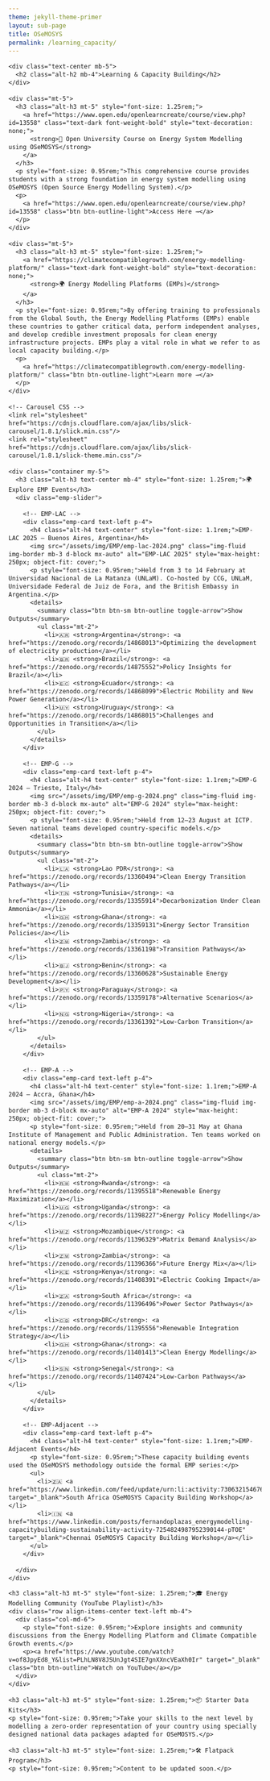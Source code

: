 ```yaml
---
theme: jekyll-theme-primer
layout: sub-page
title: OSeMOSYS
permalink: /learning_capacity/
---
```


<section class="bg-gray-light py-5 fade-in-center">
  <div class="container-lg p-responsive">

    <div class="text-center mb-5">
      <h2 class="alt-h2 mb-4">Learning & Capacity Building</h2>
    </div>

    <div class="mt-5">
      <h3 class="alt-h3 mt-5" style="font-size: 1.25rem;">
        <a href="https://www.open.edu/openlearncreate/course/view.php?id=13558" class="text-dark font-weight-bold" style="text-decoration: none;">
          <strong>📘 Open University Course on Energy System Modelling using OSeMOSYS</strong>
        </a>
      </h3>
      <p style="font-size: 0.95rem;">This comprehensive course provides students with a strong foundation in energy system modelling using OSeMOSYS (Open Source Energy Modelling System).</p>
      <p>
        <a href="https://www.open.edu/openlearncreate/course/view.php?id=13558" class="btn btn-outline-light">Access Here →</a>
      </p>
    </div>

    <div class="mt-5">
      <h3 class="alt-h3 mt-5" style="font-size: 1.25rem;">
        <a href="https://climatecompatiblegrowth.com/energy-modelling-platform/" class="text-dark font-weight-bold" style="text-decoration: none;">
          <strong>🌍 Energy Modelling Platforms (EMPs)</strong>
        </a>
      </h3>
      <p style="font-size: 0.95rem;">By offering training to professionals from the Global South, the Energy Modelling Platforms (EMPs) enable these countries to gather critical data, perform independent analyses, and develop credible investment proposals for clean energy infrastructure projects. EMPs play a vital role in what we refer to as local capacity building.</p>
      <p>
        <a href="https://climatecompatiblegrowth.com/energy-modelling-platform/" class="btn btn-outline-light">Learn more →</a>
      </p>
    </div>

    <!-- Carousel CSS -->
    <link rel="stylesheet" href="https://cdnjs.cloudflare.com/ajax/libs/slick-carousel/1.8.1/slick.min.css"/>
    <link rel="stylesheet" href="https://cdnjs.cloudflare.com/ajax/libs/slick-carousel/1.8.1/slick-theme.min.css"/>

    <div class="container my-5">
      <h3 class="alt-h3 text-center mb-4" style="font-size: 1.25rem;">🌍 Explore EMP Events</h3>
      <div class="emp-slider">

        <!-- EMP-LAC -->
        <div class="emp-card text-left p-4">
          <h4 class="alt-h4 text-center" style="font-size: 1.1rem;">EMP-LAC 2025 – Buenos Aires, Argentina</h4>
          <img src="/assets/img/EMP/emp-lac-2024.png" class="img-fluid img-border mb-3 d-block mx-auto" alt="EMP-LAC 2025" style="max-height: 250px; object-fit: cover;">
          <p style="font-size: 0.95rem;">Held from 3 to 14 February at Universidad Nacional de La Matanza (UNLaM). Co-hosted by CCG, UNLaM, Universidade Federal de Juiz de Fora, and the British Embassy in Argentina.</p>
          <details>
            <summary class="btn btn-sm btn-outline toggle-arrow">Show Outputs</summary>
            <ul class="mt-2">
              <li>🇦🇷 <strong>Argentina</strong>: <a href="https://zenodo.org/records/14868013">Optimizing the development of electricity production</a></li>
              <li>🇧🇷 <strong>Brazil</strong>: <a href="https://zenodo.org/records/14875552">Policy Insights for Brazil</a></li>
              <li>🇪🇨 <strong>Ecuador</strong>: <a href="https://zenodo.org/records/14868099">Electric Mobility and New Power Generation</a></li>
              <li>🇺🇾 <strong>Uruguay</strong>: <a href="https://zenodo.org/records/14868015">Challenges and Opportunities in Transition</a></li>
            </ul>
          </details>
        </div>

        <!-- EMP-G -->
        <div class="emp-card text-left p-4">
          <h4 class="alt-h4 text-center" style="font-size: 1.1rem;">EMP-G 2024 – Trieste, Italy</h4>
          <img src="/assets/img/EMP/emp-g-2024.png" class="img-fluid img-border mb-3 d-block mx-auto" alt="EMP-G 2024" style="max-height: 250px; object-fit: cover;">
          <p style="font-size: 0.95rem;">Held from 12–23 August at ICTP. Seven national teams developed country-specific models.</p>
          <details>
            <summary class="btn btn-sm btn-outline toggle-arrow">Show Outputs</summary>
            <ul class="mt-2">
              <li>🇱🇦 <strong>Lao PDR</strong>: <a href="https://zenodo.org/records/13360494">Clean Energy Transition Pathways</a></li>
              <li>🇹🇳 <strong>Tunisia</strong>: <a href="https://zenodo.org/records/13355914">Decarbonization Under Clean Ammonia</a></li>
              <li>🇬🇭 <strong>Ghana</strong>: <a href="https://zenodo.org/records/13359131">Energy Sector Transition Policies</a></li>
              <li>🇿🇲 <strong>Zambia</strong>: <a href="https://zenodo.org/records/13361198">Transition Pathways</a></li>
              <li>🇧🇯 <strong>Benin</strong>: <a href="https://zenodo.org/records/13360628">Sustainable Energy Development</a></li>
              <li>🇵🇾 <strong>Paraguay</strong>: <a href="https://zenodo.org/records/13359178">Alternative Scenarios</a></li>
              <li>🇳🇬 <strong>Nigeria</strong>: <a href="https://zenodo.org/records/13361392">Low-Carbon Transition</a></li>
            </ul>
          </details>
        </div>

        <!-- EMP-A -->
        <div class="emp-card text-left p-4">
          <h4 class="alt-h4 text-center" style="font-size: 1.1rem;">EMP-A 2024 – Accra, Ghana</h4>
          <img src="/assets/img/EMP/emp-a-2024.png" class="img-fluid img-border mb-3 d-block mx-auto" alt="EMP-A 2024" style="max-height: 250px; object-fit: cover;">
          <p style="font-size: 0.95rem;">Held from 20–31 May at Ghana Institute of Management and Public Administration. Ten teams worked on national energy models.</p>
          <details>
            <summary class="btn btn-sm btn-outline toggle-arrow">Show Outputs</summary>
            <ul class="mt-2">
              <li>🇷🇼 <strong>Rwanda</strong>: <a href="https://zenodo.org/records/11395518">Renewable Energy Maximization</a></li>
              <li>🇺🇬 <strong>Uganda</strong>: <a href="https://zenodo.org/records/11398227">Energy Policy Modelling</a></li>
              <li>🇲🇿 <strong>Mozambique</strong>: <a href="https://zenodo.org/records/11396329">Matrix Demand Analysis</a></li>
              <li>🇿🇲 <strong>Zambia</strong>: <a href="https://zenodo.org/records/11396366">Future Energy Mix</a></li>
              <li>🇰🇪 <strong>Kenya</strong>: <a href="https://zenodo.org/records/11408391">Electric Cooking Impact</a></li>
              <li>🇿🇦 <strong>South Africa</strong>: <a href="https://zenodo.org/records/11396496">Power Sector Pathways</a></li>
              <li>🇨🇩 <strong>DRC</strong>: <a href="https://zenodo.org/records/11395556">Renewable Integration Strategy</a></li>
              <li>🇬🇭 <strong>Ghana</strong>: <a href="https://zenodo.org/records/11401413">Clean Energy Modelling</a></li>
              <li>🇸🇳 <strong>Senegal</strong>: <a href="https://zenodo.org/records/11407424">Low-Carbon Pathways</a></li>
            </ul>
          </details>
        </div>

        <!-- EMP-Adjacent -->
        <div class="emp-card text-left p-4">
          <h4 class="alt-h4 text-center" style="font-size: 1.1rem;">EMP-Adjacent Events</h4>
          <p style="font-size: 0.95rem;">These capacity building events used the OSeMOSYS methodology outside the formal EMP series:</p>
          <ul>
            <li>🇿🇦 <a href="https://www.linkedin.com/feed/update/urn:li:activity:7306321546761965568/" target="_blank">South Africa OSeMOSYS Capacity Building Workshop</a></li>
            <li>🇮🇳 <a href="https://www.linkedin.com/posts/fernandoplazas_energymodelling-capacitybuilding-sustainability-activity-7254824987952390144-pTOE" target="_blank">Chennai OSeMOSYS Capacity Building Workshop</a></li>
          </ul>
        </div>

      </div>
    </div>

<!-- Carousel JS -->
<script src="https://code.jquery.com/jquery-3.6.0.min.js"></script>
<script src="https://cdnjs.cloudflare.com/ajax/libs/slick-carousel/1.8.1/slick.min.js"></script>
  <script>
      $(document).ready(function(){
        $('.emp-slider').slick({
          slidesToShow: 1,
          slidesToScroll: 1,
          arrows: true,
          dots: true,
          autoplay: false,
          adaptiveHeight: true,
          fade: false,
          speed: 500,
          cssEase: 'ease-in-out'
        });
      });
  </script>

  <style>
      .emp-card {
        background: #ffffff;
        border: 1px solid #ccc;
        border-radius: 10px;
      }
      .toggle-arrow::after {
        content: '↓';
        display: inline-block;
        margin-left: 6px;
        transition: transform 0.3s ease;
      }
      details[open] .toggle-arrow::after {
        transform: rotate(180deg);
      }
  </style>

    <h3 class="alt-h3 mt-5" style="font-size: 1.25rem;">🎓 Energy Modelling Community (YouTube Playlist)</h3>
    <div class="row align-items-center text-left mb-4">
      <div class="col-md-6">
        <p style="font-size: 0.95rem;">Explore insights and community discussions from the Energy Modelling Platform and Climate Compatible Growth events.</p>
        <p><a href="https://www.youtube.com/watch?v=of8JpyEd8_Y&list=PLhLN8V8JSUnJgt4SIE7gnXXncVEaXh0Ir" target="_blank" class="btn btn-outline">Watch on YouTube</a></p>
      </div>
    </div>

    <h3 class="alt-h3 mt-5" style="font-size: 1.25rem;">📦 Starter Data Kits</h3>
    <p style="font-size: 0.95rem;">Take your skills to the next level by modelling a zero-order representation of your country using specially designed national data packages adapted for OSeMOSYS.</p>

    <h3 class="alt-h3 mt-5" style="font-size: 1.25rem;">🛠️ Flatpack Program</h3>
    <p style="font-size: 0.95rem;">Content to be updated soon.</p>

  </div>
</section>

<style>
.fade-in-center {
  opacity: 0;
  transform: translateY(20px);
  animation: fadeInUp 1s ease forwards;
}
@keyframes fadeInUp {
  to {
    opacity: 1;
    transform: translateY(0);
  }
}
</style>
